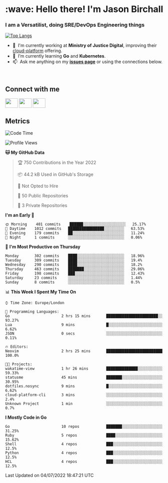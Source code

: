 <h1 align="left" id="jason-title">:wave: Hello there! I'm Jason Birchall</h1>
<h3 align="left">I am a Versatilist, doing SRE/DevOps Engineering things</h3>

[![Top Langs](https://github-readme-stats.vercel.app/api?username=jasonBirchall&show_icons=true&count_private=true&include_all_commits=true&theme=gruvbox)](https://github.com/anuraghazra/github-readme-stats)

- :office: &nbsp;I'm currently working at **Ministry of Justice Digital**, improving their [cloud-platform](https://github.com/ministryofjustice/cloud-platform) offering.
- :seedling: &nbsp;I’m currently learning **Go** and **Kubernetes**.
- :mailbox: &nbsp;Ask me anything on my **[issues page]** or using the connections below.


<br>

<h2>Connect with me</h2>
<p>
<a href="https://twitter.com/jsonBirchall" target="blank"><img align="center" src="https://cdn.jsdelivr.net/npm/simple-icons@3.0.1/icons/twitter.svg" alt="" height="30" width="40" /></a>
<a href="https://keybase.io/json0" target="blank"><img align="center" src="https://cdn.jsdelivr.net/npm/simple-icons@3.0.1/icons/keybase.svg" alt="" height="30" width="40" /></a>
<a href="https://www.reddit.com/user/kakorate" target="blank"><img align="center" src="https://cdn.jsdelivr.net/npm/simple-icons@3.0.1/icons/reddit.svg" alt="" height="30" width="40" /></a>
</p>

<h2>Metrics</h2>

<!--START_SECTION:waka-->
![Code Time](http://img.shields.io/badge/Code%20Time-588%20hrs%2042%20mins-blue)

![Profile Views](http://img.shields.io/badge/Profile%20Views-7-blue)

**🐱 My GitHub Data** 

> 🏆 750 Contributions in the Year 2022
 > 
> 📦 44.2 kB Used in GitHub's Storage 
 > 
> 🚫 Not Opted to Hire
 > 
> 📜 50 Public Repositories 
 > 
> 🔑 3 Private Repositories  
 > 
**I'm an Early 🐤** 

```text
🌞 Morning    401 commits    ██████░░░░░░░░░░░░░░░░░░░   25.17% 
🌆 Daytime    1012 commits   ████████████████░░░░░░░░░   63.53% 
🌃 Evening    179 commits    ██░░░░░░░░░░░░░░░░░░░░░░░   11.24% 
🌙 Night      1 commits      ░░░░░░░░░░░░░░░░░░░░░░░░░   0.06%

```
📅 **I'm Most Productive on Thursday** 

```text
Monday       302 commits    ████░░░░░░░░░░░░░░░░░░░░░   18.96% 
Tuesday      309 commits    ████░░░░░░░░░░░░░░░░░░░░░   19.4% 
Wednesday    290 commits    ████░░░░░░░░░░░░░░░░░░░░░   18.2% 
Thursday     463 commits    ███████░░░░░░░░░░░░░░░░░░   29.06% 
Friday       198 commits    ███░░░░░░░░░░░░░░░░░░░░░░   12.43% 
Saturday     23 commits     ░░░░░░░░░░░░░░░░░░░░░░░░░   1.44% 
Sunday       8 commits      ░░░░░░░░░░░░░░░░░░░░░░░░░   0.5%

```


📊 **This Week I Spent My Time On** 

```text
⌚︎ Time Zone: Europe/London

💬 Programming Languages: 
Go                       2 hrs 15 mins       ███████████████████████░░   93.27% 
Lua                      9 mins              █░░░░░░░░░░░░░░░░░░░░░░░░   6.62% 
JSON                     0 secs              ░░░░░░░░░░░░░░░░░░░░░░░░░   0.11%

🔥 Editors: 
Neovim                   2 hrs 25 mins       █████████████████████████   100.0%

🐱‍💻 Projects: 
wakatime-view            1 hr 26 mins        ██████████████░░░░░░░░░░░   59.33% 
statusme                 45 mins             ███████░░░░░░░░░░░░░░░░░░   30.95% 
dotfiles.nosync          9 mins              █░░░░░░░░░░░░░░░░░░░░░░░░   6.62% 
cloud-platform-cli       3 mins              ░░░░░░░░░░░░░░░░░░░░░░░░░   2.4% 
Unknown Project          1 min               ░░░░░░░░░░░░░░░░░░░░░░░░░   0.7%

```

**I Mostly Code in Go** 

```text
Go                       10 repos            ███████░░░░░░░░░░░░░░░░░░   31.25% 
Ruby                     5 repos             ████░░░░░░░░░░░░░░░░░░░░░   15.62% 
Shell                    4 repos             ███░░░░░░░░░░░░░░░░░░░░░░   12.5% 
Python                   4 repos             ███░░░░░░░░░░░░░░░░░░░░░░   12.5% 
HCL                      4 repos             ███░░░░░░░░░░░░░░░░░░░░░░   12.5%

```



 Last Updated on 04/07/2022 18:47:21 UTC
<!--END_SECTION:waka-->

<!-- links -->

[issues page]: https://github.com/jasonBirchall/jasonBirchall/issues "jasonBirchall/issues"
